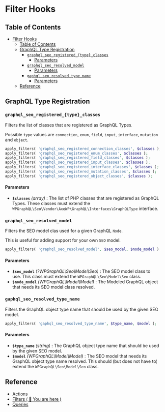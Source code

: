 # Filter Hooks

## Table of Contents

- [Filter Hooks](#filter-hooks)
	- [Table of Contents](#table-of-contents)
	- [GraphQL Type Registration](#graphql-type-registration)
		- [`graphql_seo_registered_{type}_classes`](#graphql_seo_registered_type_classes)
			- [Parameters](#parameters)
		- [`graphql_seo_resolved_model`](#graphql_seo_resolved_model)
			- [Parameters](#parameters-1)
		- [`gaphql_seo_resolved_type_name`](#gaphql_seo_resolved_type_name)
			- [Parameters](#parameters-2)
	- [Reference](#reference)

## GraphQL Type Registration

### `graphql_seo_registered_{type}_classes`

Filters the list of classes that are registered as GraphQL Types.

Possible `type` values are `connection`, `enum`, `field`, `input`, `interface`, `mutation` and `object`.

```php
apply_filters( 'graphql_seo_registered_connection_classes', $classes );
apply_filters( 'graphql_seo_registered_enum_classes', $classes );
apply_filters( 'graphql_seo_registered_field_classes', $classes );
apply_filters( 'graphql_seo_registered_input_classes', $classes );
apply_filters( 'graphql_seo_registered_interface_classes', $classes );
apply_filters( 'graphql_seo_registered_mutation_classes', $classes );
apply_filters( 'graphql_seo_registered_object_classes', $classes );
```

#### Parameters

* **`$classes`** _(array)_ : The list of PHP classes that are registered as GraphQL Types. These classes must extend the `WPGraphQL\Seo\Vendor\AxeWP\GraphQL\Interfaces\GraphQLType` interface.


### `graphql_seo_resolved_model`

Filters the SEO model clas used for a given GraphQL `Node`.

This is useful for adding support for your own `SEO` model.

```php
apply_filters( 'graphql_seo_resolved_model', $seo_model, $node_model );
```

#### Parameters

* **`$seo_model`** _(?WPGraphQL\Seo\Model\Seo)_ : The SEO model class to use. This class must extend the `WPGraphQL\Seo\Model\Seo` class.
* **`$node_model`** _(WPGraphQL\Model\Model)_ : The Modeled GraphQL object that needs its SEO model class resolved.

### `gaphql_seo_resolved_type_name`

Filters the GraphQL object type name that should be used by the given SEO model.

```php
apply_filters( 'gaphql_seo_resolved_type_name', $type_name, $model );
```

#### Parameters

* **`$type_name`** _(string)_ : The GraphQL object type name that should be used by the given SEO model.
* **`$model`** _(WPGraphQL\Model\Model)_ : The SEO model that needs its GraphQL object type name resolved. This should (but does not have to) extend the `WPGraphQL\Seo\Model\Seo` class.

## Reference
- [Actions](./actions.md)
- [Filters ( 🎯 You are here )](./filters.md)
- [Queries](./queries.md)
